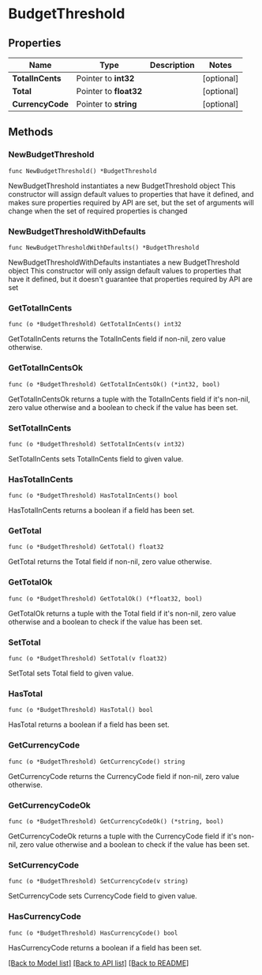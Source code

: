 # BudgetThreshold

## Properties

Name | Type | Description | Notes
------------ | ------------- | ------------- | -------------
**TotalInCents** | Pointer to **int32** |  | [optional] 
**Total** | Pointer to **float32** |  | [optional] 
**CurrencyCode** | Pointer to **string** |  | [optional] 

## Methods

### NewBudgetThreshold

`func NewBudgetThreshold() *BudgetThreshold`

NewBudgetThreshold instantiates a new BudgetThreshold object
This constructor will assign default values to properties that have it defined,
and makes sure properties required by API are set, but the set of arguments
will change when the set of required properties is changed

### NewBudgetThresholdWithDefaults

`func NewBudgetThresholdWithDefaults() *BudgetThreshold`

NewBudgetThresholdWithDefaults instantiates a new BudgetThreshold object
This constructor will only assign default values to properties that have it defined,
but it doesn't guarantee that properties required by API are set

### GetTotalInCents

`func (o *BudgetThreshold) GetTotalInCents() int32`

GetTotalInCents returns the TotalInCents field if non-nil, zero value otherwise.

### GetTotalInCentsOk

`func (o *BudgetThreshold) GetTotalInCentsOk() (*int32, bool)`

GetTotalInCentsOk returns a tuple with the TotalInCents field if it's non-nil, zero value otherwise
and a boolean to check if the value has been set.

### SetTotalInCents

`func (o *BudgetThreshold) SetTotalInCents(v int32)`

SetTotalInCents sets TotalInCents field to given value.

### HasTotalInCents

`func (o *BudgetThreshold) HasTotalInCents() bool`

HasTotalInCents returns a boolean if a field has been set.

### GetTotal

`func (o *BudgetThreshold) GetTotal() float32`

GetTotal returns the Total field if non-nil, zero value otherwise.

### GetTotalOk

`func (o *BudgetThreshold) GetTotalOk() (*float32, bool)`

GetTotalOk returns a tuple with the Total field if it's non-nil, zero value otherwise
and a boolean to check if the value has been set.

### SetTotal

`func (o *BudgetThreshold) SetTotal(v float32)`

SetTotal sets Total field to given value.

### HasTotal

`func (o *BudgetThreshold) HasTotal() bool`

HasTotal returns a boolean if a field has been set.

### GetCurrencyCode

`func (o *BudgetThreshold) GetCurrencyCode() string`

GetCurrencyCode returns the CurrencyCode field if non-nil, zero value otherwise.

### GetCurrencyCodeOk

`func (o *BudgetThreshold) GetCurrencyCodeOk() (*string, bool)`

GetCurrencyCodeOk returns a tuple with the CurrencyCode field if it's non-nil, zero value otherwise
and a boolean to check if the value has been set.

### SetCurrencyCode

`func (o *BudgetThreshold) SetCurrencyCode(v string)`

SetCurrencyCode sets CurrencyCode field to given value.

### HasCurrencyCode

`func (o *BudgetThreshold) HasCurrencyCode() bool`

HasCurrencyCode returns a boolean if a field has been set.


[[Back to Model list]](../README.md#documentation-for-models) [[Back to API list]](../README.md#documentation-for-api-endpoints) [[Back to README]](../README.md)


